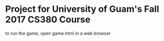 # Project for University of Guam's Fall 2017 CS380 Course

to run the game, open game.html in a web browser 
